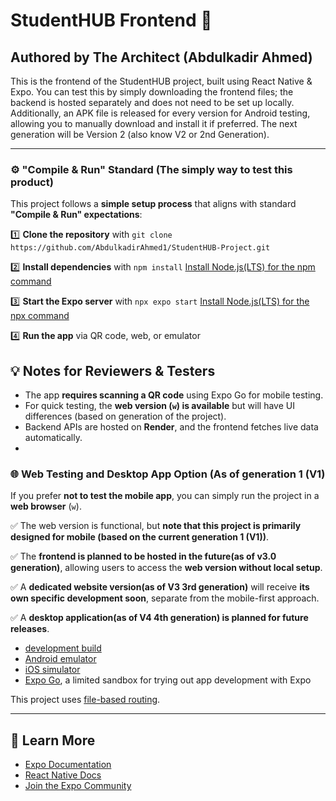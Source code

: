 # **StudentHUB Frontend** 📱  

## **Authored by The Architect (Abdulkadir Ahmed)**  

This is the frontend of the StudentHUB project, built using React Native & Expo. You can test this by simply downloading the frontend files; the backend is hosted separately and does not need to be set up locally. Additionally, an APK file is released for every version for Android testing, allowing you to manually download and install it if preferred. The next generation will be Version 2 (also know V2 or 2nd Generation).

---

### **⚙️ "Compile & Run" Standard (The simply way to test this product)**  
This project follows a **simple setup process** that aligns with standard **"Compile & Run" expectations**:  

1️⃣ **Clone the repository**  with `git clone https://github.com/AbdulkadirAhmed1/StudentHUB-Project.git`

2️⃣ **Install dependencies** with `npm install`  [Install Node.js(LTS) for the npm command](https://nodejs.org/en)

3️⃣ **Start the Expo server** with `npx expo start`  [Install Node.js(LTS) for the npx command](https://nodejs.org/en)

4️⃣ **Run the app** via QR code, web, or emulator  

## **💡 Notes for Reviewers & Testers**  
- The app **requires scanning a QR code** using Expo Go for mobile testing.  
- For quick testing, the **web version (`w`) is available** but will have UI differences (based on generation of the project).  
- Backend APIs are hosted on **Render**, and the frontend fetches live data automatically.
- 
### **🌐 Web Testing and Desktop App Option (As of generation 1 (V1)**  
If you prefer **not to test the mobile app**, you can simply run the project in a **web browser** (`w`).  

✅ The web version is functional, but **note that this project is primarily designed for mobile (based on the current generation 1 (V1))**.
  
✅ The **frontend is planned to be hosted in the future(as of v3.0 generation)**, allowing users to access the **web version without local setup**.  

✅ A **dedicated website version(as of V3 3rd generation)** will receive **its own specific development soon**, separate from the mobile-first approach. 

✅ A **desktop application(as of V4 4th generation) is planned for future releases**.  

- [development build](https://docs.expo.dev/develop/development-builds/introduction/)
- [Android emulator](https://docs.expo.dev/workflow/android-studio-emulator/)
- [iOS simulator](https://docs.expo.dev/workflow/ios-simulator/)
- [Expo Go](https://expo.dev/go), a limited sandbox for trying out app development with Expo

This project uses [file-based routing](https://docs.expo.dev/router/introduction).  

---

## **📖 Learn More**  
- [Expo Documentation](https://docs.expo.dev/)  
- [React Native Docs](https://reactnative.dev/)  
- [Join the Expo Community](https://discord.com/invite/expo)  

